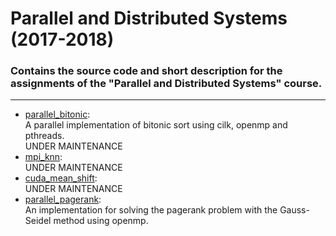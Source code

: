 # Parallel and Distributed Systems (2017-2018)
### Contains the source code and short description for the assignments of the "Parallel and Distributed Systems" course.

---

* [parallel_bitonic](https://github.com/iparaskev/parallel-systems-ece-course/tree/master/parallel_bitonic_sort):\
A parallel implementation of bitonic sort using cilk, openmp and pthreads.\
UNDER MAINTENANCE
* [mpi_knn](https://github.com/iparaskev/parallel-systems-ece-course/tree/master/knn_mpi):\
UNDER MAINTENANCE
* [cuda_mean_shift](https://github.com/iparaskev/parallel-systems-ece-course/tree/master/cuda_mean_shift):\
UNDER MAINTENANCE
* [parallel_pagerank](https://github.com/iparaskev/parallel-systems-ece-course/tree/master/parallel_pagerank):\
An implementation for solving the pagerank problem with the Gauss-Seidel method using openmp.
